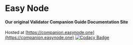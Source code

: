 # Easy Node
#### Our original Validator Companion Guide Documentation Site
Hosted at [https://companion.easynode.one](https://companion.easynode.one)
[![Codacy Badge](https://app.codacy.com/project/badge/Grade/c6f78ca84382441b970065bda0955525)](https://www.codacy.com/gh/easy-node-one/companion/dashboard?utm_source=github.com&amp;utm_medium=referral&amp;utm_content=easy-node-one/companion&amp;utm_campaign=Badge_Grade)
